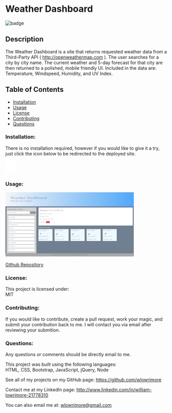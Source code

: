 # Weather Dashboard

![badge](https://img.shields.io/badge/license-MIT-purple)<br />

## Description

The Weather Dashboard is a site that returns requested weather data from a Third-Party API ( http://openweathermap.com ). The user searches for a city by city name. The current weather and 5-day forecast for that city are then returned to a polished, mobile friendly UI. Included in the data are: Temperature, Windspeed, Humidity, and UV Index.

## Table of Contents

- [Installation](#installation)
- [Usage](#usage)
- [License](#license)
- [Contributing](#contributing)
- [Questions](#questions)

### Installation:

There is no installation required, however if you would like to give it a try, just click the icon below to be redirected to the deployed site.

<img src="assets\images\weather-partly-rainy.png">

### Usage:

  <img src="assets\images\example_page.jpg" alt="weather dashboard example" />

<a href="https://github.com/wlowrimore/vandy_bc_weather_dash_chlng_06_2022/tree/main" target="_blank">Github Repository</a>

### License:

This project is licensed under:<br />
MIT

### Contributing:

If you would like to contribute, create a pull request, work your magic, and submit your contribution back to me. I will contact you via email after reviewing your submition.

### Questions:

Any questions or comments should be directly email to me.<br />

This project was built using the following languages:<br />
HTML, CSS, Bootstrap, JavaScript, jQuery, Node

See all of my projects on my GitHub page: https://github.com/wlowrimore

Contact me at my LinkedIn page: http://www.linkedin.com/in/william-lowrimore-21778310

You can also email me at: wlowrimore@gmail.com
